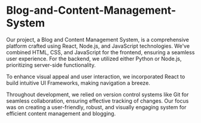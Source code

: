 # Blog-and-Content-Management-System

Our project, a Blog and Content Management System, is a comprehensive platform crafted using React, Node.js, and JavaScript technologies. We've combined HTML, CSS, and JavaScript for the frontend, ensuring a seamless user experience. For the backend, we utilized either Python or Node.js, prioritizing server-side functionality.

To enhance visual appeal and user interaction, we incorporated React to build intuitive UI Frameworks, making navigation a breeze.

Throughout development, we relied on version control systems like Git for seamless collaboration, ensuring effective tracking of changes. Our focus was on creating a user-friendly, robust, and visually engaging system for efficient content management and blogging.
